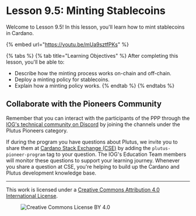 # Lesson 9.5: Minting Stablecoins

Welcome to Lesson 9.5! In this lesson, you'll learn how to mint stablecoins in Cardano.

{% embed url="https://youtu.be/mUa9sztfPKs" %}

{% tabs %}
{% tab title="Learning Objectives" %}
After completing this lesson, you'll be able to:

* Describe how the minting process works on-chain and off-chain.
* Deploy a minting policy for stablecoins.
* Explain how a minting policy works.
{% endtab %}
{% endtabs %}

## Collaborate with the Pioneers Community

Remember that you can interact with the participants of the PPP through the [IOG's technical community on Discord](https://discord.gg/inputoutput) by joining the channels under the Plutus Pioneers category.

If during the program you have questions about Plutus, we invite you to share them at [Cardano Stack Exchange (CSE)](https://cardano.stackexchange.com/) by adding the `plutus-pioneer-program` tag to your question. The IOG's Education Team members will monitor these questions to support your learning journey. Whenever you share a question at CSE, you're helping to build up the Cardano and Plutus development knowledge base.

---

This work is licensed under a [Creative Commons Attribution 4.0 International License](http://creativecommons.org/licenses/by/4.0/).

<figure><img src="https://i.creativecommons.org/l/by/4.0/88x31.png" alt="Creative Commons License BY 4.0"></figure>